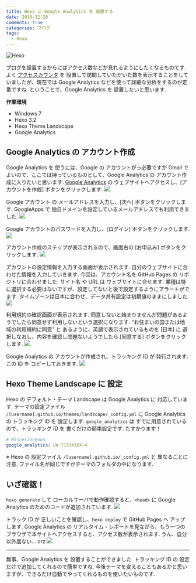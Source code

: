 ```yaml
---
title: Hexo に Google Analytics を 設置する
date: 2016-12-20
comments: true
categories: ブログ
tags:
  - Hexo
---
```


![](/images/hexo/hexo-3.2.png "Hexo")

ブログを設置するからにはアクセス数などが見れるようにしたくなるものです.
よく [アクセスカウンタ](https://ja.wikipedia.org/wiki/%E3%82%A2%E3%82%AF%E3%82%BB%E3%82%B9%E3%82%AB%E3%82%A6%E3%83%B3%E3%82%BF) を 設置して訪問していただいた数を表示することをしていましたが、現在では Google Analytics などを使って詳細な分析をするのが定番ですね.
ということで、Google Analytics を 設置したいと思います.

**作業環境**
- Windows 7
- Hexo 3.2
- Hexo Theme Landscape
- Google Analytics


## Google Analytics の アカウント作成
Google Analytics を 使うには、Google の アカウントがっ必要ですが Gmail で よいので、ここでは持っているものとして、Google Analytics の アカウント作成に入りたいと思います.
[Google Analytics](https://www.google.com/intl/ja_jp/analytics/) の ウェブサイトへアクセスし、[アカウントを作成] ボタンをクリックします.
![](/images/hexo/analytics/01.png)

Google アカウント の メールアドレスを入力し、[次へ] ボタンをクリックします.
GoogleApps で 独自ドメインを設定しているメールアドレスでも利用できました.
![](/images/hexo/analytics/02.png)

Google アカウントのパスワードを入力し、[ログイン] ボタンをクリックします.
![](/images/hexo/analytics/03.png)

アカウント作成のステップが表示されるので、画面右の [お申込み] ボタンをクリックします.
![](/images/hexo/analytics/04.png)

アカウントの設定情報を入力する画面が表示されます. 自分のウェブサイトに合わせた情報を入力していきます.
今回は、アカウント名を GitHub Pages の リポジトリに合わせました.
サイト名 や URL は ウェブサイトに合せます.
業種は特に選択する必要はないですが、設定してないと後で設定するようにアラートがでます.
タイムゾーンは日本に合わせ、データ共有設定は初期値のままにしました.
![](/images/hexo/analytics/05.png)

利用規約の確認画面が表示されます. 同意しないと始まりませんが問題があるようでしたら同意せず利用しないという選択になります.
"お住まいの国または地域の利用規約に同意" と あるように、英語で表示されているものを [日本] に 選択しなおし、内容を確認し問題ないようでしたら [同意する] ボタンをクリックします.
![](/images/hexo/analytics/06.png)

Google Analytics の アカウントが作成され、トラッキング ID が 発行されます.
この ID を コピーしておきます.
![](/images/hexo/analytics/07.png)


## Hexo Theme Landscape に 設定
Hexo の デフォルト・テーマ Landscape は Google Analytics に 対応しています.
テーマの設定ファイル `/[username].github.io/themes/landscape/_config.yml` に Google Analytics の トラッキング ID を 設定します.
`google_analytics` は すでに用意されているので、トラッキング ID を 書くだけの簡単設定です. たすかります！
```yaml
# Miscellaneous
google_analytics: UA-7153XXXX-4
```
※ Hexo の 設定ファイル `/[username].github.io/_config.yml` と 異なることに注意. ファイル名が同じですがテーマのフォルダの中になります.


## いざ確認！
`hexo generate` して ローカルサーバで動作確認すると、`<head>` に Google Analytics のためのコードが追加されています.
![](/images/hexo/analytics/08.png)

トラック ID が 正しいことを確認し、`hexo deploy` で GitHub Pages へ アップします.
Google Analytics の リアルタイム・レポートを見ながら、もう一つのブラウザで本サイトへアクセスすると、アクセス数が表示されます.
うん、自分以外居ない... orz
![](/images/hexo/analytics/09.png)



- - - -
無事、Google Analytics を 設置することができました.
トラッキング ID の 設定だけで追加してくれるので簡単ですね. 今後テーマを変えることもあるかと思いますが、できるだけ自動でやってくれるものを使いたいものです.
